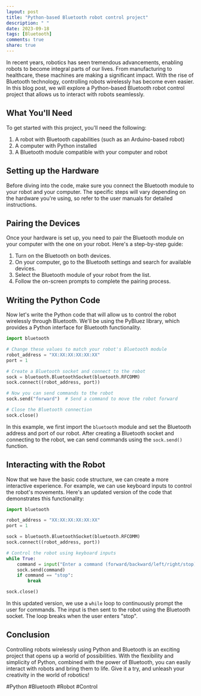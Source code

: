 ```yaml
---
layout: post
title: "Python-based Bluetooth robot control project"
description: " "
date: 2023-09-18
tags: [Bluetooth]
comments: true
share: true
---
```


In recent years, robotics has seen tremendous advancements, enabling robots to become integral parts of our lives. From manufacturing to healthcare, these machines are making a significant impact. With the rise of Bluetooth technology, controlling robots wirelessly has become even easier. In this blog post, we will explore a Python-based Bluetooth robot control project that allows us to interact with robots seamlessly.

## What You'll Need
To get started with this project, you'll need the following:

1. A robot with Bluetooth capabilities (such as an Arduino-based robot)
2. A computer with Python installed
3. A Bluetooth module compatible with your computer and robot

## Setting up the Hardware
Before diving into the code, make sure you connect the Bluetooth module to your robot and your computer. The specific steps will vary depending on the hardware you're using, so refer to the user manuals for detailed instructions.

## Pairing the Devices
Once your hardware is set up, you need to pair the Bluetooth module on your computer with the one on your robot. Here's a step-by-step guide:

1. Turn on the Bluetooth on both devices.
2. On your computer, go to the Bluetooth settings and search for available devices.
3. Select the Bluetooth module of your robot from the list.
4. Follow the on-screen prompts to complete the pairing process.

## Writing the Python Code
Now let's write the Python code that will allow us to control the robot wirelessly through Bluetooth. We'll be using the PyBluez library, which provides a Python interface for Bluetooth functionality.

```python
import bluetooth

# Change these values to match your robot's Bluetooth module
robot_address = "XX:XX:XX:XX:XX:XX"
port = 1

# Create a Bluetooth socket and connect to the robot
sock = bluetooth.BluetoothSocket(bluetooth.RFCOMM)
sock.connect((robot_address, port))

# Now you can send commands to the robot
sock.send("forward")  # Send a command to move the robot forward

# Close the Bluetooth connection
sock.close()
```

In this example, we first import the `bluetooth` module and set the Bluetooth address and port of our robot. After creating a Bluetooth socket and connecting to the robot, we can send commands using the `sock.send()` function.

## Interacting with the Robot
Now that we have the basic code structure, we can create a more interactive experience. For example, we can use keyboard inputs to control the robot's movements. Here's an updated version of the code that demonstrates this functionality:

```python
import bluetooth

robot_address = "XX:XX:XX:XX:XX:XX"
port = 1

sock = bluetooth.BluetoothSocket(bluetooth.RFCOMM)
sock.connect((robot_address, port))

# Control the robot using keyboard inputs
while True:
    command = input("Enter a command (forward/backward/left/right/stop): ")
    sock.send(command)
    if command == "stop":
        break

sock.close()
```

In this updated version, we use a `while` loop to continuously prompt the user for commands. The input is then sent to the robot using the Bluetooth socket. The loop breaks when the user enters "stop".

## Conclusion
Controlling robots wirelessly using Python and Bluetooth is an exciting project that opens up a world of possibilities. With the flexibility and simplicity of Python, combined with the power of Bluetooth, you can easily interact with robots and bring them to life. Give it a try, and unleash your creativity in the world of robotics!

#Python #Bluetooth #Robot #Control